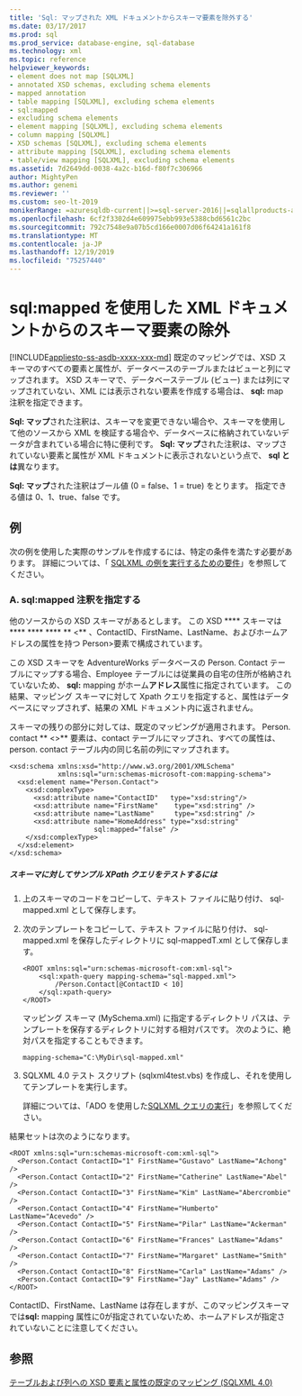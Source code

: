 ```yaml
---
title: 'Sql: マップされた XML ドキュメントからスキーマ要素を除外する'
ms.date: 03/17/2017
ms.prod: sql
ms.prod_service: database-engine, sql-database
ms.technology: xml
ms.topic: reference
helpviewer_keywords:
- element does not map [SQLXML]
- annotated XSD schemas, excluding schema elements
- mapped annotation
- table mapping [SQLXML], excluding schema elements
- sql:mapped
- excluding schema elements
- element mapping [SQLXML], excluding schema elements
- column mapping [SQLXML]
- XSD schemas [SQLXML], excluding schema elements
- attribute mapping [SQLXML], excluding schema elements
- table/view mapping [SQLXML], excluding schema elements
ms.assetid: 7d2649dd-0038-4a2c-b16d-f80f7c306966
author: MightyPen
ms.author: genemi
ms.reviewer: ''
ms.custom: seo-lt-2019
monikerRange: =azuresqldb-current||>=sql-server-2016||=sqlallproducts-allversions||>=sql-server-linux-2017||=azuresqldb-mi-current
ms.openlocfilehash: 6cf2f3302d4e609975ebb993e5388cbd6561c2bc
ms.sourcegitcommit: 792c7548e9a07b5cd166e0007d06f64241a161f8
ms.translationtype: MT
ms.contentlocale: ja-JP
ms.lasthandoff: 12/19/2019
ms.locfileid: "75257440"
---
```

# <a name="excluding-schema-elements-from-the-xml-document-using-sqlmapped"></a>sql:mapped を使用した XML ドキュメントからのスキーマ要素の除外
[!INCLUDE[appliesto-ss-asdb-xxxx-xxx-md](../../includes/appliesto-ss-asdb-xxxx-xxx-md.md)]
  既定のマッピングでは、XSD スキーマのすべての要素と属性が、データベースのテーブルまたはビューと列にマップされます。 XSD スキーマで、データベーステーブル (ビュー) または列にマップされていない、XML には表示されない要素を作成する場合は、 **sql:** map 注釈を指定できます。  
  
 **Sql: マップ**された注釈は、スキーマを変更できない場合や、スキーマを使用して他のソースから XML を検証する場合や、データベースに格納されていないデータが含まれている場合に特に便利です。 **Sql: マップ**された注釈は、マップされていない要素と属性が XML ドキュメントに表示されないという点で、 **sql とは**異なります。  
  
 **Sql: マップ**された注釈はブール値 (0 = false、1 = true) をとります。 指定できる値は 0、1、true、false です。  
  
## <a name="examples"></a>例  
 次の例を使用した実際のサンプルを作成するには、特定の条件を満たす必要があります。 詳細については、「 [SQLXML の例を実行するための要件](../../relational-databases/sqlxml/requirements-for-running-sqlxml-examples.md)」を参照してください。  
  
### <a name="a-specifying-the-sqlmapped-annotation"></a>A. sql:mapped 注釈を指定する  
 他のソースからの XSD スキーマがあるとします。 この XSD **** スキーマは**** **** **** ** \<** 、ContactID、FirstName、LastName、およびホームアドレスの属性を持つ Person>要素で構成されています。  
  
 この XSD スキーマを AdventureWorks データベースの Person. Contact テーブルにマップする場合、Employee テーブルには従業員の自宅の住所が格納されていないため、 **sql:** mapping がホーム**アドレス**属性に指定されています。 この結果、マッピング スキーマに対して Xpath クエリを指定すると、属性はデータベースにマップされず、結果の XML ドキュメント内に返されません。  
  
 スキーマの残りの部分に対しては、既定のマッピングが適用されます。 Person. contact ** \<>** 要素は、contact テーブルにマップされ、すべての属性は、person. contact テーブル内の同じ名前の列にマップされます。  
  
```  
<xsd:schema xmlns:xsd="http://www.w3.org/2001/XMLSchema"  
            xmlns:sql="urn:schemas-microsoft-com:mapping-schema">  
  <xsd:element name="Person.Contact">  
    <xsd:complexType>  
      <xsd:attribute name="ContactID"   type="xsd:string"/>  
      <xsd:attribute name="FirstName"    type="xsd:string" />  
      <xsd:attribute name="LastName"     type="xsd:string" />  
      <xsd:attribute name="HomeAddress" type="xsd:string"   
                     sql:mapped="false" />  
    </xsd:complexType>  
  </xsd:element>  
</xsd:schema>  
```  
  
##### <a name="to-test-a-sample-xpath-query-against-the-schema"></a>スキーマに対してサンプル XPath クエリをテストするには  
  
1.  上のスキーマのコードをコピーして、テキスト ファイルに貼り付け、 sql-mapped.xml として保存します。  
  
2.  次のテンプレートをコピーして、テキスト ファイルに貼り付け、 sql-mapped.xml を保存したディレクトリに sql-mappedT.xml として保存します。  
  
    ```  
    <ROOT xmlns:sql="urn:schemas-microsoft-com:xml-sql">  
        <sql:xpath-query mapping-schema="sql-mapped.xml">  
            /Person.Contact[@ContactID < 10]  
        </sql:xpath-query>  
    </ROOT>  
    ```  
  
     マッピング スキーマ (MySchema.xml) に指定するディレクトリ パスは、テンプレートを保存するディレクトリに対する相対パスです。 次のように、絶対パスを指定することもできます。  
  
    ```  
    mapping-schema="C:\MyDir\sql-mapped.xml"  
    ```  
  
3.  SQLXML 4.0 テスト スクリプト (sqlxml4test.vbs) を作成し、それを使用してテンプレートを実行します。  

     詳細については、「ADO を使用した[SQLXML クエリの実行](../../relational-databases/sqlxml/using-ado-to-execute-sqlxml-4-0-queries.md)」を参照してください。  
  
 結果セットは次のようになります。  
  
```  
<ROOT xmlns:sql="urn:schemas-microsoft-com:xml-sql">  
  <Person.Contact ContactID="1" FirstName="Gustavo" LastName="Achong" />   
  <Person.Contact ContactID="2" FirstName="Catherine" LastName="Abel" />   
  <Person.Contact ContactID="3" FirstName="Kim" LastName="Abercrombie" />   
  <Person.Contact ContactID="4" FirstName="Humberto" LastName="Acevedo" />   
  <Person.Contact ContactID="5" FirstName="Pilar" LastName="Ackerman" />   
  <Person.Contact ContactID="6" FirstName="Frances" LastName="Adams" />   
  <Person.Contact ContactID="7" FirstName="Margaret" LastName="Smith" />   
  <Person.Contact ContactID="8" FirstName="Carla" LastName="Adams" />   
  <Person.Contact ContactID="9" FirstName="Jay" LastName="Adams" />   
</ROOT>  
```  
  
 ContactID、FirstName、LastName は存在しますが、このマッピングスキーマでは**sql:** mapping 属性に0が指定されていないため、ホームアドレスが指定されていないことに注意してください。  
  
## <a name="see-also"></a>参照  
 [テーブルおよび列への XSD 要素と属性の既定のマッピング &#40;SQLXML 4.0&#41;](../../relational-databases/sqlxml-annotated-xsd-schemas-using/default-mapping-of-xsd-elements-and-attributes-to-tables-and-columns-sqlxml-4-0.md)  
  
  
